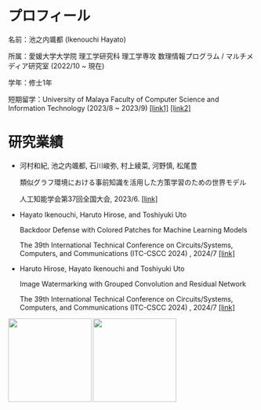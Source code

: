 

<!--
### Hi there 👋
**hayai017/hayai017** is a ✨ _special_ ✨ repository because its `README.md` (this file) appears on your GitHub profile.

Here are some ideas to get you started:

- 🔭 I’m currently working on ...
- 🌱 I’m currently learning ...
- 👯 I’m looking to collaborate on ...
- 🤔 I’m looking for help with ...
- 💬 Ask me about ...
- 📫 How to reach me: ...
- 😄 Pronouns: ...
- ⚡ Fun fact: ...
-->


# プロフィール

名前：池之内颯都 (Ikenouchi Hayato)

所属：愛媛大学大学院 理工学研究科 理工学専攻 数理情報プログラム / マルチメディア研究室 (2022/10 ~ 現在)

学年：修士1年

短期留学：University of Malaya Faculty of Computer Science and Information Technology (2023/8 ~ 2023/9)
<a href="http://kokusai.eng.ehime-u.ac.jp/haken/">[link1]</a>
<a href="https://studyabroad.isc.ehime-u.ac.jp/cms/?p=4440">[link2]</a>




# 研究業績

- 河村和紀, 池之内颯都, 石川峻弥, 村上綾菜, 河野慎, 松尾豊
  
  類似グラフ環境における事前知識を活用した方策学習のための世界モデル
  
  人工知能学会第37回全国大会, 2023/6.
<a href="https://www.jstage.jst.go.jp/article/pjsai/JSAI2023/0/JSAI2023_2G4OS21d04/_article/-char/ja/">[link]</a>

- Hayato Ikenouchi, Haruto Hirose, and Toshiyuki Uto
  
  Backdoor Defense with Colored Patches for Machine Learning Models
 
  The 39th International Technical Conference on Circuits/Systems, Computers, and Communications (ITC-CSCC 2024) , 2024/7
<a href="https://www.itc-cscc2024.org/">[link]</a>
 
- Haruto Hirose, Hayato Ikenouchi and Toshiyuki Uto
  
  Image Watermarking with Grouped Convolution and Residual Network
  
  The 39th International Technical Conference on Circuits/Systems, Computers, and Communications (ITC-CSCC 2024) , 2024/7
<a href="https://www.itc-cscc2024.org/">[link]</a>

<!--
# 資格
- TOEIC 720
-->

<a href="https://github.com/tocoteron">
  <img align="left" height="170px" src="https://github-readme-stats.vercel.app/api?username=hayai017&count_private=true&show_icons=true&theme=dracula" />
</a>
<a href="https://github.com/tocoteron">
  <img align="left" height="170px" src="https://github-readme-stats.vercel.app/api/top-langs/?username=hayai017&layout=compact&theme=dracula" />
</a>
